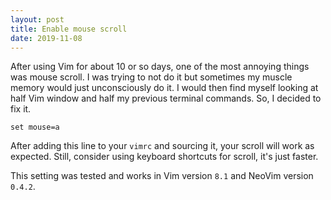 ```yaml
---
layout: post
title: Enable mouse scroll 
date: 2019-11-08
---
```


After using Vim for about 10 or so days, one of the most annoying things was
mouse scroll. I was trying to not do it but sometimes my muscle memory would
just unconsciously do it. I would then find myself looking at half Vim window
and half my previous terminal commands. So, I decided to fix it.

```vim
set mouse=a
```

After adding this line to your `vimrc` and sourcing it, your scroll will work
as expected. Still, consider using keyboard shortcuts for scroll, it's just
faster.

This setting was tested and works in Vim version `8.1` and NeoVim version
`0.4.2`.
